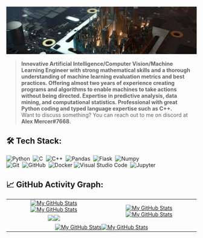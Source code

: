 [![](./assets/img/header.jpg)](#)

> <b>Innovative Artificial Intelligence/Computer Vision/Machine Learning Engineer with strong mathematical skills and a thorough understanding of machine learning evaluation metrics and best practices. Offering almost two years of experience creating programs and algorithms to enable machines to take actions without being directed. Expertise in predictive analysis, data mining, and computational statistics. Professional with great Python coding and typed language expertise such as C++.</b>\
> Want to discuss something? You can reach out to me on discord at <b>Alex Mercer#7668</b>.

## 🛠️ Tech Stack:
![Python](https://img.shields.io/badge/-Python-555?style=flat&logo=python)&nbsp;
![C](https://img.shields.io/badge/-C-555?style=flat&logo=C&logoColor=A8B9CC)&nbsp;
![C++](https://img.shields.io/badge/-C++-555?style=flat&logo=C%2B%2B&logoColor=fff)&nbsp;
![Pandas](https://img.shields.io/badge/-Pandas-555?style=flat&logo=pandas)&nbsp;
![Flask](https://img.shields.io/badge/-Flask-555?style=flat&logo=flask)&nbsp;
![Numpy](https://img.shields.io/badge/-Numpy-555?style=flat&logo=numpy)&nbsp;\
![Git](https://img.shields.io/badge/-Git-555?style=flat&logo=git)&nbsp;
![GitHub](https://img.shields.io/badge/-GitHub-555?style=flat&logo=github)&nbsp;
![Docker](https://img.shields.io/badge/-Docker-555?style=flat&logo=Docker)
![Visual Studio Code](https://img.shields.io/badge/-Visual%20Studio%20Code-555?style=flat&logo=visual-studio-code&logoColor=007ACC)&nbsp;
![Jupyter](https://img.shields.io/badge/-Jupyter-555?style=flat&logo=jupyter)&nbsp;

## 📈 GitHub Activity Graph:

<table>
    <tr>
        <td align="center"><a href="https://github.com/rohitnale#gh-light-mode-only"><img src="https://github-readme-stats.vercel.app/api?username=rohitnale&show_icons=true&theme=default&include_all_commits=true#gh-light-mode-only" alt="My GitHub Stats"/></a><a href="https://github.com/rohitnale#gh-dark-mode-only"><img src="https://github-readme-stats.vercel.app/api?username=rohitnale&show_icons=true&theme=tokyonight&include_all_commits=true#gh-dark-mode-only" alt="My GitHub Stats"/></a></td>
        <td rowspan="2" align="center"><a href="https://github.com/rohitnale#gh-light-mode-only"><img src="https://github-readme-stats.vercel.app/api/top-langs/?username=rohitnale&theme=default&langs_count=8#gh-light-mode-only" alt="My GitHub Stats"/></a><a href="https://github.com/rohitnale#gh-dark-mode-only"><img src="https://github-readme-stats.vercel.app/api/top-langs/?username=rohitnale&theme=tokyonight&langs_count=8#gh-dark-mode-only" alt="My GitHub Stats"/></a></td>
    </tr>
    <tr>
        <td align="center"><a href="https://github.com/rohitnale#gh-light-mode-only"><img src="https://github-readme-streak-stats.herokuapp.com/?user=rohitnale&theme=default"/></a><a href="https://github.com/rohitnale#gh-dark-mode-only"><img src="https://github-readme-streak-stats.herokuapp.com/?user=rohitnale&theme=tokyonight"/></a></td>
    </tr>
    <tr>
        <td colspan="2" align="center"><a href="https://github.com/rohitnale#gh-light-mode-only"><img src="https://raw.githubusercontent.com/rohitnale/rohitnale/output/github-contribution-grid-snake-default.svg#gh-light-mode-only" alt="My GitHub Stats"/></a><a href="https://github.com/rohitnale#gh-dark-mode-only"><img src="https://raw.githubusercontent.com/rohitnale/rohitnale/output/github-contribution-grid-snake-dark.svg#gh-dark-mode-only" alt="My GitHub Stats"/></a></td>
    </tr>
</table>